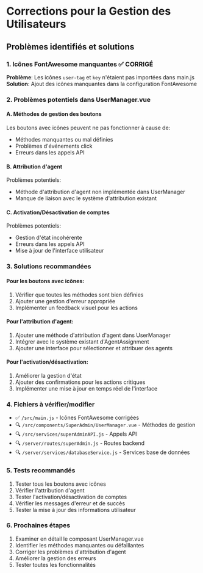 # Corrections pour la Gestion des Utilisateurs

## Problèmes identifiés et solutions

### 1. Icônes FontAwesome manquantes ✅ CORRIGÉ
**Problème**: Les icônes `user-tag` et `key` n'étaient pas importées dans main.js
**Solution**: Ajout des icônes manquantes dans la configuration FontAwesome

### 2. Problèmes potentiels dans UserManager.vue

#### A. Méthodes de gestion des boutons
Les boutons avec icônes peuvent ne pas fonctionner à cause de:
- Méthodes manquantes ou mal définies
- Problèmes d'événements click
- Erreurs dans les appels API

#### B. Attribution d'agent
Problèmes potentiels:
- Méthode d'attribution d'agent non implémentée dans UserManager
- Manque de liaison avec le système d'attribution existant

#### C. Activation/Désactivation de comptes
Problèmes potentiels:
- Gestion d'état incohérente
- Erreurs dans les appels API
- Mise à jour de l'interface utilisateur

### 3. Solutions recommandées

#### Pour les boutons avec icônes:
1. Vérifier que toutes les méthodes sont bien définies
2. Ajouter une gestion d'erreur appropriée
3. Implémenter un feedback visuel pour les actions

#### Pour l'attribution d'agent:
1. Ajouter une méthode d'attribution d'agent dans UserManager
2. Intégrer avec le système existant d'AgentAssignment
3. Ajouter une interface pour sélectionner et attribuer des agents

#### Pour l'activation/désactivation:
1. Améliorer la gestion d'état
2. Ajouter des confirmations pour les actions critiques
3. Implémenter une mise à jour en temps réel de l'interface

### 4. Fichiers à vérifier/modifier

- ✅ `/src/main.js` - Icônes FontAwesome corrigées
- 🔍 `/src/components/SuperAdmin/UserManager.vue` - Méthodes de gestion
- 🔍 `/src/services/superAdminAPI.js` - Appels API
- 🔍 `/server/routes/superAdmin.js` - Routes backend
- 🔍 `/server/services/databaseService.js` - Services base de données

### 5. Tests recommandés

1. Tester tous les boutons avec icônes
2. Vérifier l'attribution d'agent
3. Tester l'activation/désactivation de comptes
4. Vérifier les messages d'erreur et de succès
5. Tester la mise à jour des informations utilisateur

### 6. Prochaines étapes

1. Examiner en détail le composant UserManager.vue
2. Identifier les méthodes manquantes ou défaillantes
3. Corriger les problèmes d'attribution d'agent
4. Améliorer la gestion des erreurs
5. Tester toutes les fonctionnalités